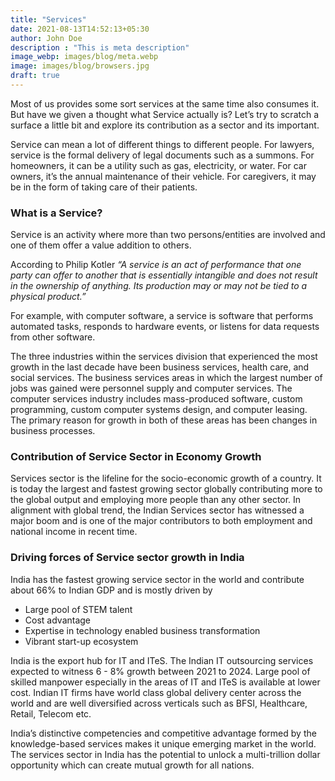 ```yaml
---
title: "Services"
date: 2021-08-13T14:52:13+05:30
author: John Doe
description : "This is meta description"
image_webp: images/blog/meta.webp
image: images/blog/browsers.jpg
draft: true
---
```


Most of us provides some sort services at the same time also consumes it. But have we given a thought what Service actually is? Let’s try to scratch a surface a little bit and explore its contribution as a sector and its important.

Service can mean a lot of different things to different people. For lawyers, service is the formal delivery of legal documents such as a summons. For homeowners, it can be a utility such as gas, electricity, or water. For car owners, it’s the annual maintenance of their vehicle. For caregivers, it may be in the form of taking care of their patients.

### What is a Service?

Service is an activity where more than two persons/entities are involved and one of them offer a value addition to others. 

According to Philip Kotler *“A service is an act of performance that one party can offer to another that is essentially intangible and does not result in the ownership of anything. Its production may or may not be tied to a physical product.”*

For example, with computer software, a service is software that performs automated tasks, responds to hardware events, or listens for data requests from other software.

The three industries within the services division that experienced the most growth in the last decade have been business services, health care, and social services. The business services areas in which the largest number of jobs was gained were personnel supply and computer services. The computer services industry includes mass-produced software, custom programming, custom computer systems design, and computer leasing. The primary reason for growth in both of these areas has been changes in business processes.

### Contribution of Service Sector in Economy Growth

Services sector is the lifeline for the socio-economic growth of a country. It is today the largest and fastest growing sector globally contributing more to the global output and employing more people than any other sector. In alignment with global trend, the Indian Services sector has witnessed a major boom and is one of the major contributors to both employment and national income in recent time.

### Driving forces of Service sector growth in India

India has the fastest growing service sector in the world and contribute about 66% to Indian GDP and is mostly driven by

 - Large pool of STEM talent
 - Cost advantage
 - Expertise in technology enabled business transformation
 - Vibrant start-up ecosystem

India is the export hub for IT and ITeS. The Indian IT outsourcing services expected to witness 6 - 8% growth between 2021 to 2024. Large pool of skilled manpower especially in the areas of IT and ITeS is available at lower cost. Indian IT firms have world class global delivery center across the world and are well diversified across verticals such as BFSI, Healthcare, Retail, Telecom etc.

India’s distinctive competencies and competitive advantage formed by the knowledge-based services makes it unique emerging market in the world. The services sector in India has the potential to unlock a multi-trillion dollar opportunity which can create mutual growth for all nations.